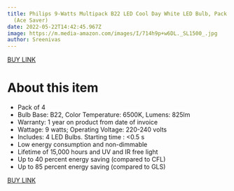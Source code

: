 ```yaml
---
title: Philips 9-Watts Multipack B22 LED Cool Day White LED Bulb, Pack of 4,
  (Ace Saver)
date: 2022-05-22T14:42:45.967Z
image: https://m.media-amazon.com/images/I/714h9p+w6DL._SL1500_.jpg
author: Sreenivas
---
```

[BUY LINK](https://amzn.to/3wyLw0E)

<!--StartFragment-->

# About this item

* Pack of 4
* Bulb Base: B22, Color Temperature: 6500K, Lumens: 825lm
* Warranty: 1 year on product from date of invoice
* Wattage: 9 watts; Operating Voltage: 220-240 volts
* Includes: 4 LED Bulbs. Starting time : <0.5 s
* Low energy consumption and non-dimmable
* Lifetime of 15,000 hours and UV and IR free light
* Up to 40 percent energy saving (compared to CFL)
* Up to 85 percent energy saving (compared to GLS)

<!--EndFragment-->

[BUY LINK](https://amzn.to/3wyLw0E)
